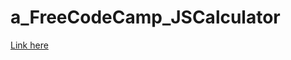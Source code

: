 # a_FreeCodeCamp_JSCalculator
[Link here](https://tusuegra510.github.io/a_FreeCodeCamp_JSCalculator/)
